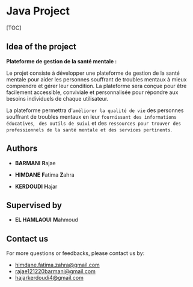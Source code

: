 # Java Project

[TOC]

## Idea of the project

**Plateforme de gestion de la santé mentale :** 

Le projet consiste à développer une plateforme de gestion de la santé mentale pour aider les personnes souffrant de troubles mentaux à mieux comprendre et gérer leur condition. La plateforme sera conçue pour être facilement accessible, conviviale et personnalisée pour répondre aux besoins individuels de chaque utilisateur.

La plateforme  permettra d'`améliorer la qualité de vie` des personnes souffrant de troubles mentaux en leur `fournissant des informations éducatives`, ` des outils de suivi` et des `ressources pour trouver des professionnels de la santé mentale et des services pertinents`. 

## Authors

- **BARMANI** **R**ajae

- **HIMDANE** **F**atima **Z**ahra

- **KERDOUDI** **H**ajar

  

## Supervised by

- **EL HAMLAOUI** **M**ahmoud



## Contact us 

For more questions or feedbacks, please contact us by:

- himdane.fatima.zahra@gmail.com
- rajae121220barmani@gmail.com
- hajarkerdoudi4@gmail.com
